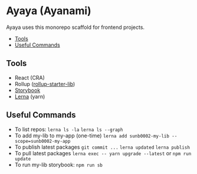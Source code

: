 # Ayaya (Ayanami)

Ayaya uses this monorepo scaffold for frontend projects.
* [Tools](#Tools)
* [Useful Commands](#Useful-Commands)

## Tools
* React (CRA)
* Rollup ([rollup-starter-lib](https://github.com/rollup/rollup-starter-lib/tree/typescript))
* [Storybook](https://github.com/storybookjs/storybook)
* [Lerna](https://github.com/lerna/lerna) (yarn)

## Useful Commands
- To list repos:
    `lerna ls -la`
    `lerna ls --graph`
- To add my-lib to my-app (one-time)
    `lerna add sunb0002-my-lib --scope=sunb0002-my-app`
- To publish latest packages
    `git commit ...`
    `lerna updated`
    `lerna publish`
- To pull latest packages
    `lerna exec -- yarn upgrade --latest` or 
    `npm run update`
- To run my-lib storybook:
    `npm run sb`

